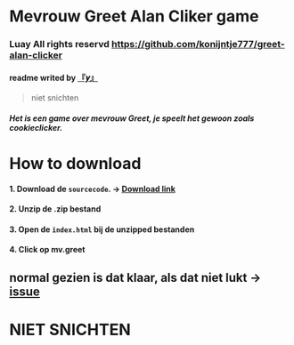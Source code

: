 # Mevrouw Greet Alan Cliker game
### Luay All rights reservd https://github.com/konijntje777/greet-alan-clicker
#### readme writed by [『𝒚』](https://github.com/Love-Lumine)
> niet snichten
##### Het is een game over mevrouw Greet, je speelt het gewoon zoals cookieclicker.
# How to download
#### 1. Download de `sourcecode`. → [Download link]([https://pages.github.com/](https://github.com/konijntje777/greet-alen-clicker/archive/refs/heads/main.zip)) 
#### 2. Unzip de .zip bestand
#### 3. Open de `index.html` bij de unzipped bestanden
#### 4. Click op mv.greet
## normal gezien is dat klaar, als dat niet lukt → [issue](https://github.com/konijntje777/greet-alen-clicker/issues/new/choose)
# NIET SNICHTEN

